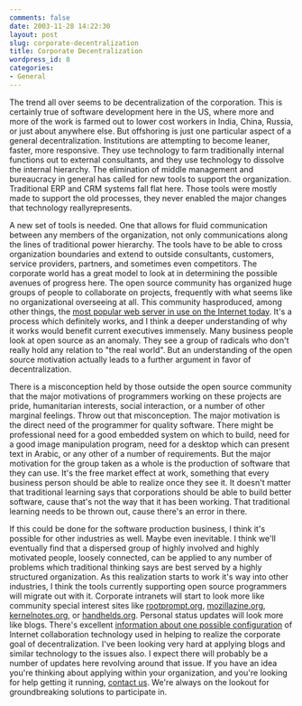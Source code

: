 ```yaml
---
comments: false
date: 2003-11-28 14:22:30
layout: post
slug: corporate-decentralization
title: Corporate Decentralization
wordpress_id: 8
categories:
- General
---
```


The trend all over seems to be decentralization of the corporation.  This is certainly true of software development here in the US, where more and more of the work is farmed out to lower cost workers in India, China, Russia, or just about anywhere else.  But offshoring is just one particular aspect of a general decentralization. Institutions are attempting to become leaner, faster, more responsive. They use technology to farm traditionally internal functions out to external consultants, and they use technology to dissolve the internal hierarchy. The elimination of middle management and bureaucracy in general has called for new tools to support the organization. Traditional ERP and CRM systems fall flat here. Those tools were mostly made to support the old processes, they never enabled the major changes that technology reallyrepresents.

A new set of tools is needed. One that allows for fluid communication between any members of the organization, not only communications along the lines of traditional power hierarchy. The tools have to be able to cross organization boundaries and extend to outside consultants, customers, service providers, partners, and sometimes even competitors. The corporate world has a great model to look at in determining the possible avenues of progress here. The open source community has organized huge groups of people to collaborate on projects, frequently with what seems like no organizational overseeing at all. This community hasproduced, among other things, the [most popular web server in use on the Internet today](http://httpd.apache.org/). It's a process which definitely works, and I think a deeper understanding of why it works would benefit current executives immensely. Many business people look at open source as an anomaly. They see a group of radicals who don't really hold any relation to "the real world".  But an understanding of the open source motivation actually leads to a further argument in favor of decentralization.

There is a misconception held by those outside the open source community that the major motivations of programmers working on these projects are pride, humanitarian interests, social interaction, or a number of other marginal feelings. Throw out that misconception. The major motivation is the direct need of the programmer for quality software. There might be professional need for a good embedded system on which to build, need for a good image manipulation program, need for a desktop which can present text in Arabic, or any other of a number of requirements. But the major motivation for the group taken as a whole is the production of software that they can use. It's the free market effect at work, something that every business person should be able to realize once they see it. It doesn't matter that traditional learning says that corporations should be able to build better software, cause that's not the way that it has been working. That traditional learning needs to be thrown out, cause there's an error in there.

If this could be done for the software production business, I think it's possible for other industries as well. Maybe even inevitable. I think we'll eventually find that a dispersed group of highly involved and highly motivated people, loosely connected, can be applied to any number of problems which traditional thinking says are best served by a highly structured organization. As this realization starts to work it's way into other industries, I think the tools currently supporting open source programmers will migrate out with it. Corporate intranets will start to look more like community special interest sites like [rootprompt.org](http://www.rootprompt.org), [mozillazine.org](http://www.mozillazine.org/), [kernelnotes.org](http://www.kernelnotes.org), or [handhelds.org](http://www.handhelds.org/). Personal status updates will look more like blogs. There's excellent [information about one possible configuration](http://urlgreyhot.com/drupal/node/view/1312) of Internet collaboration technology used in helping to realize the corporate goal of decentralization. I've been looking very hard at applying blogs and similar technology to the issues also. I expect there will probably be a number of updates here revolving around that issue. If you have an idea you're thinking about applying within your organization, and you're looking for help getting it running, [contact us](mailto:miker@bitsplitter.net). We're always on the lookout for groundbreaking solutions to participate in.

